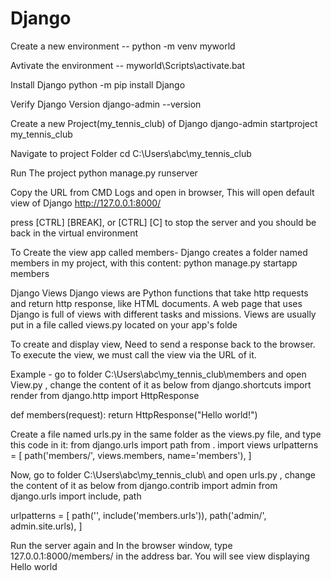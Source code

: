 # Django
Create a new environment --
python -m venv myworld

Avtivate the environment --
myworld\Scripts\activate.bat

Install Django
python -m pip install Django

Verify Django Version
django-admin --version

Create a new Project(my_tennis_club) of Django
django-admin startproject my_tennis_club

Navigate to project Folder
cd C:\Users\abc\my_tennis_club

Run The project 
python manage.py runserver

Copy the URL from CMD Logs and open in browser, This will open default view of Django
http://127.0.0.1:8000/

press [CTRL] [BREAK], or [CTRL] [C] to stop the server and you should be back in the virtual environment

To Create the view app called members- Django creates a folder named members in my project, with this content:
python manage.py startapp members

Django Views 
Django views are Python functions that take http requests and return http response, like HTML documents.
A web page that uses Django is full of views with different tasks and missions.
Views are usually put in a file called views.py located on your app's folde

To create and display view, Need to send a response back to the browser.
To execute the view, we must call the view via the URL of it.

Example -
go to folder C:\Users\abc\my_tennis_club\members and open View.py , change the content of it as below
from django.shortcuts import render
from django.http import HttpResponse

def members(request):
    return HttpResponse("Hello world!")

Create a file named urls.py in the same folder as the views.py file, and type this code in it:
from django.urls import path
from . import views
urlpatterns = [
    path('members/', views.members, name='members'),
]

Now, go to folder C:\Users\abc\my_tennis_club\ and open urls.py , change the content of it as below
from django.contrib import admin
from django.urls import include, path

urlpatterns = [
    path('', include('members.urls')),
    path('admin/', admin.site.urls),
]

Run the server again and In the browser window, type 127.0.0.1:8000/members/ in the address bar.
You will see view displaying Hello world







